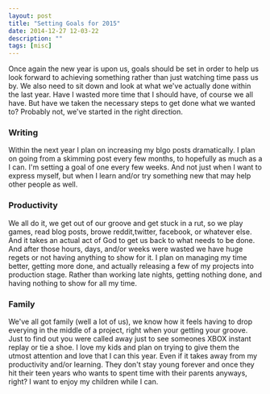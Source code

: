 ```yaml
---
layout: post
title: "Setting Goals for 2015"
date: 2014-12-27 12-03-22
description: ""
tags: [misc]
---
```

Once again the new year is upon us, goals should be set in order to help us look forward to achieving something rather than just watching time pass us by. We also need to sit down and look at what we've actually done within the last year. Have I wasted more time that I should have, of course we all have. But have we taken the necessary steps to get done what we wanted to? Probably not, we've started in the right direction.

### Writing
Within the next year I plan on increasing my blgo posts dramatically. I plan on going from a skimming post every few months, to hopefully as much as a I can. I'm setting a goal of one every few weeks. And not just when I want to express myself, but when I learn and/or try something new that may help other people as well.

### Productivity
We all do it, we get out of our groove and get stuck in a rut, so we play games, read blog posts, browe reddit,twitter, facebook, or whatever else. And it takes an actual act of God to get us back to what needs to be done. And after those hours, days, and/or weeks were wasted we have huge regets or not having anything to show for it. I plan on managing my time better, getting more done, and actually releasing a few of my projects into production stage. Rather than working late nights, getting nothing done, and having nothing to show for all my time.

### Family
We've all got family (well a lot of us), we know how it feels having to drop everying in the middle of a project, right when your getting your groove. Just to find out you were called away just to see someones XBOX instant replay or tie a shoe. I love my kids and plan on trying to give them the utmost attention and love that I can this year. Even if it takes away from my productivity and/or learning. They don't stay young forever and once they hit their teen years who wants to spent time with their parents anyways, right? I want to enjoy my children while I can.